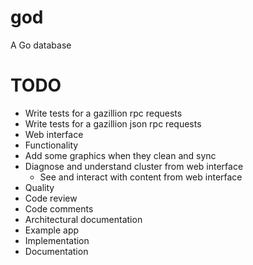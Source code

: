 god
===

A Go database

# TODO

* Write tests for a gazillion rpc requests
* Write tests for a gazillion json rpc requests
* Web interface
 * Functionality
  * Add some graphics when they clean and sync
  * Diagnose and understand cluster from web interface
	* See and interact with content from web interface
* Quality
 * Code review
 * Code comments
 * Architectural documentation
* Example app
 * Implementation
 * Documentation
